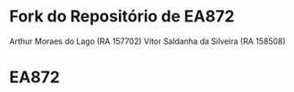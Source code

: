 # Fork do Repositório de EA872
Arthur Moraes do Lago (RA 157702)
Vitor Saldanha da Silveira (RA 158508)

# EA872


